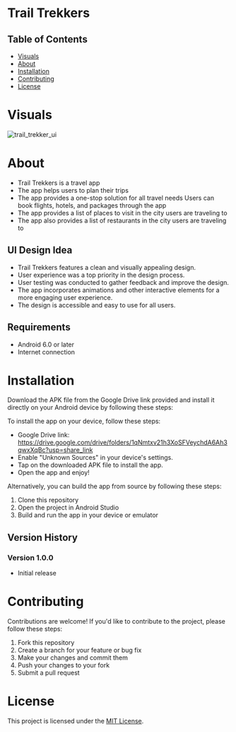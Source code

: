 # Trail Trekkers

## Table of Contents

- [Visuals](#visuals)
- [About](#about)
- [Installation](#installation)
- [Contributing](#contributing)
- [License](#license)


# Visuals
![trail_trekker_ui](https://github.com/anandanmukh/flutter_ui_designs/assets/67072228/c19e6c75-2d4f-4c8b-831c-f0ffe06d5f57)

# About

- Trail Trekkers is a travel app
- The app helps users to plan their trips
- The app provides a one-stop solution for all travel needs
Users can book flights, hotels, and packages through the app
- The app provides a list of places to visit in the city users are traveling to
- The app also provides a list of restaurants in the city users are traveling to

## UI Design Idea
- Trail Trekkers features a clean and visually appealing design.
- User experience was a top priority in the design process.
- User testing was conducted to gather feedback and improve the design.
- The app incorporates animations and other interactive elements for a more engaging user experience.
- The design is accessible and easy to use for all users.

## Requirements

- Android 6.0 or later
- Internet connection

# Installation

Download the APK file from the Google Drive link provided and install it directly on your Android device by following these steps:

To install the app on your device, follow these steps:

- Google Drive link: https://drive.google.com/drive/folders/1qNmtxv21h3XoSFVeychdA6Ah3qwxXqBc?usp=share_link
- Enable "Unknown Sources" in your device's settings.
- Tap on the downloaded APK file to install the app.
- Open the app and enjoy!

Alternatively, you can build the app from source by following these steps:
1. Clone this repository
2. Open the project in Android Studio
3. Build and run the app in your device or emulator


## Version History

### Version 1.0.0

- Initial release


# Contributing

Contributions are welcome! If you'd like to contribute to the project, please follow these steps:

1. Fork this repository
2. Create a branch for your feature or bug fix
3. Make your changes and commit them
4. Push your changes to your fork
5. Submit a pull request

# License

This project is licensed under the [MIT License](/LICENSE).

